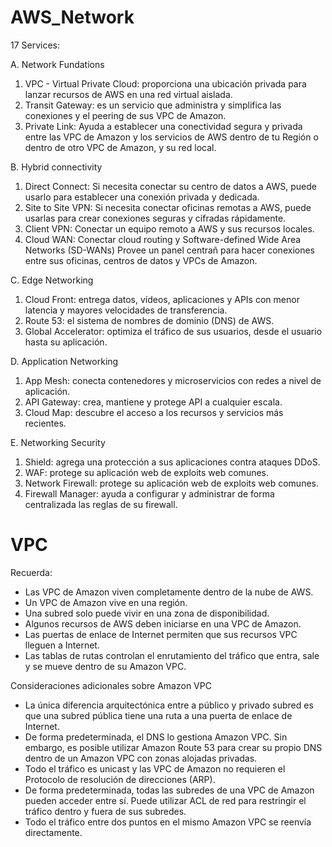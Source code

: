 # AWS_Network

17 Services:

A. Network Fundations
1. VPC - Virtual Private Cloud: proporciona una ubicación privada para lanzar recursos de AWS en una red virtual aislada.
2. Transit Gateway: es un servicio que administra y simplifica las conexiones y el peering de sus VPC de Amazon.
3. Private Link: Ayuda a establecer una conectividad segura y privada entre las VPC de Amazon y los servicios de AWS dentro de tu Región o dentro de otro VPC de Amazon, y su red local.

B. Hybrid connectivity
1. Direct Connect: Si necesita conectar su centro de datos a AWS, puede usarlo para establecer una conexión privada y dedicada.
2. Site to Site VPN: Si necesita conectar oficinas remotas a AWS, puede usarlas para crear conexiones seguras y cifradas rápidamente.
3. Client VPN: Conectar un equipo remoto a AWS y sus recursos locales.
4. Cloud WAN: Conectar cloud routing y Software-defined Wide Area Networks (SD-WANs) Provee un panel centrañ para hacer conexiones entre sus oficinas, centros de datos y VPCs de Amazon.

C. Edge Networking
1. Cloud Front: entrega datos, vídeos, aplicaciones y APIs con menor latencia y mayores velocidades de transferencia.
2. Route 53: el sistema de nombres de dominio (DNS) de AWS.
3. Global Accelerator: optimiza el tráfico de sus usuarios, desde el usuario hasta su aplicación.

D. Application Networking
1. App Mesh: conecta contenedores y microservicios con redes a nivel de aplicación.
2. API Gateway: crea, mantiene y protege API a cualquier escala.
3. Cloud Map: descubre el acceso a los recursos y servicios más recientes.

E. Networking Security
1. Shield: agrega una protección a sus aplicaciones contra ataques DDoS.
2. WAF: protege su aplicación web de exploits web comunes.
3. Network Firewall: protege su aplicación web de exploits web comunes.
4. Firewall Manager: ayuda a configurar y administrar de forma centralizada las reglas de su firewall.

# VPC
Recuerda:
- Las VPC de Amazon viven completamente dentro de la nube de AWS.
- Un VPC de Amazon vive en una región.
- Una subred solo puede vivir en una zona de disponibilidad.
- Algunos recursos de AWS deben iniciarse en una VPC de Amazon.
- Las puertas de enlace de Internet permiten que sus recursos VPC lleguen a Internet.
- Las tablas de rutas controlan el enrutamiento del tráfico que entra, sale y se mueve dentro de su Amazon VPC.

Consideraciones adicionales sobre Amazon VPC
- La única diferencia arquitectónica entre a público y privado subred es que una subred pública tiene una ruta a una puerta de enlace de Internet.
- De forma predeterminada, el DNS lo gestiona Amazon VPC. Sin embargo, es posible utilizar Amazon Route 53 para crear su propio DNS dentro de un Amazon VPC con zonas alojadas privadas.
- Todo el tráfico es unicast y las VPC de Amazon no requieren el Protocolo de resolución de direcciones (ARP).
- De forma predeterminada, todas las subredes de una VPC de Amazon pueden acceder entre sí. Puede utilizar ACL de red para restringir el tráfico dentro y fuera de sus subredes.
- Todo el tráfico entre dos puntos en el mismo Amazon VPC se reenvía directamente.
